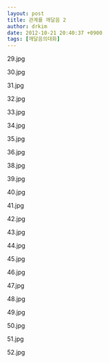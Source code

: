 ```yaml
---
layout: post
title: 관계를 깨달음 2
author: drkim
date: 2012-10-21 20:40:37 +0900
tags: [깨달음의대화]
---
```

29.jpg

30.jpg

31.jpg

32.jpg

33.jpg

34.jpg

35.jpg

36.jpg

38.jpg

39.jpg

40.jpg

41.jpg

42.jpg

43.jpg

44.jpg

45.jpg

46.jpg

47.jpg

48.jpg

49.jpg

50.jpg

51.jpg

52.jpg